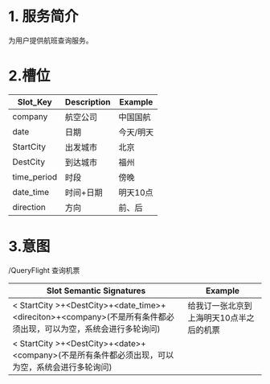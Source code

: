 # 1. 服务简介

为用户提供航班查询服务。

# 2.槽位

| **Slot\_Key** | **Description** | **Example** |
| --- | --- | --- |
| company | 航空公司 | 中国国航 |
| date | 日期 | 今天\/明天 |
| StartCity | 出发城市 | 北京 |
| DestCity | 到达城市 | 福州 |
| time\_period | 时段 | 傍晚 |
| date\_time | 时间+日期 | 明天10点 |
| direction | 方向 | 前、后 |

# 3.意图

\/QueryFlight
查询机票

| **Slot Semantic Signatures** | **Example** |
| --- | --- |
| &lt; StartCity &gt;+&lt;DestCity&gt;+&lt;date\_time&gt;+&lt;direciton&gt;+&lt;company&gt;\(不是所有条件都必须出现，可以为空，系统会进行多轮询问\) | 给我订一张北京到上海明天10点半之后的机票 |
| &lt; StartCity &gt;+&lt;DestCity&gt;+&lt;date&gt;+&lt;company&gt;\(不是所有条件都必须出现，可以为空，系统会进行多轮询问\) |  |

